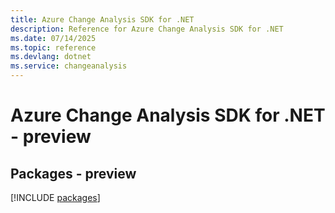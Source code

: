 ```yaml
---
title: Azure Change Analysis SDK for .NET
description: Reference for Azure Change Analysis SDK for .NET
ms.date: 07/14/2025
ms.topic: reference
ms.devlang: dotnet
ms.service: changeanalysis
---
```

# Azure Change Analysis SDK for .NET - preview
## Packages - preview
[!INCLUDE [packages](change-analysis-index.md)]
